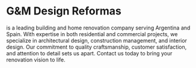 # G&M Design Reformas

is a leading building and home renovation company serving Argentina and Spain. With expertise in both residential and commercial projects, we specialize in architectural design, construction management, and interior design. Our commitment to quality craftsmanship, customer satisfaction, and attention to detail sets us apart. Contact us today to bring your renovation vision to life.
